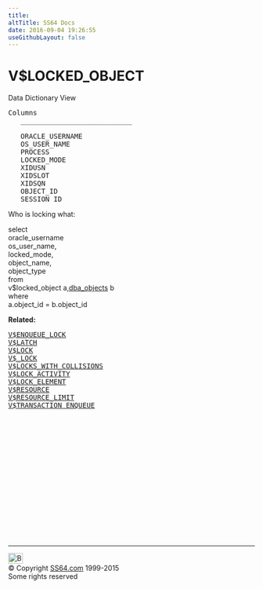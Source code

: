 ```yaml
---
title:
altTitle: SS64 Docs
date: 2016-09-04 19:26:55
useGithubLayout: false
---
```

<!-- #BeginLibraryItem "/Library/head_orav.lbi" --><!-- #EndLibraryItem --><h1>V$LOCKED_OBJECT </h1>  
 <p> Data Dictionary View </p> 
 
<pre>Columns
   ___________________________
 
   ORACLE_USERNAME
   OS_USER_NAME
   PROCESS
   LOCKED_MODE
   XIDUSN
   XIDSLOT
   XIDSQN
   OBJECT_ID
   SESSION_ID
</pre>
<p> Who is locking what:</p>
<p class="code">select <br>
oracle_username<br>
os_user_name,<br>
locked_mode,<br>
object_name,<br>
object_type<br>
from <br>
v$locked_object a,<a href="../orad/DBA_OBJECTS.html">dba_objects</a> b<br>
where <br>
a.object_id = b.object_id</p>
<p><b>Related:</b></p>
<pre><a href="V$ENQUEUE_LOCK.html">V$ENQUEUE_LOCK</a> 
<a href="V$LATCH.html">V$LATCH</a> 
<a href="V$LOCK.html">V$LOCK</a> 
<a href="V$_LOCK.html">V$_LOCK</a>
<a href="V$LOCKS_WITH_COLLISIONS.html">V$LOCKS_WITH_COLLISIONS</a> 
<a href="V$LOCK_ACTIVITY.html">V$LOCK_ACTIVITY</a> 
<a href="V$LOCK_ELEMENT.html">V$LOCK_ELEMENT</a> 
<a href="V$RESOURCE.html">V$RESOURCE</a>  
<a href="V$RESOURCE_LIMIT.html">V$RESOURCE_LIMIT</a> 
<a href="V$TRANSACTION_ENQUEUE.html">V$TRANSACTION_ENQUEUE</a> </pre><!-- #BeginLibraryItem "/Library/foot_orad.lbi" --><p><script async="" src="//pagead2.googlesyndication.com/pagead/js/adsbygoogle.js"></script>
<!-- oracle-footer -->
<ins class="adsbygoogle" style="display:inline-block;width:300px;height:250px" data-ad-client="ca-pub-6140977852749469" data-ad-slot="4275490898"></ins>
<script>
(adsbygoogle = window.adsbygoogle || []).push({});
</script></p>
<hr>
<div id="bl" class="footer"><a href="#"><img src="../images/top.png" width="30" height="22" alt="Back to the Top"></a></div>
<div id="br" class="footer, tagline">© Copyright <a href="http://ss64.com/">SS64.com</a> 1999-2015<br>
Some rights reserved</div>
<!-- #EndLibraryItem -->


